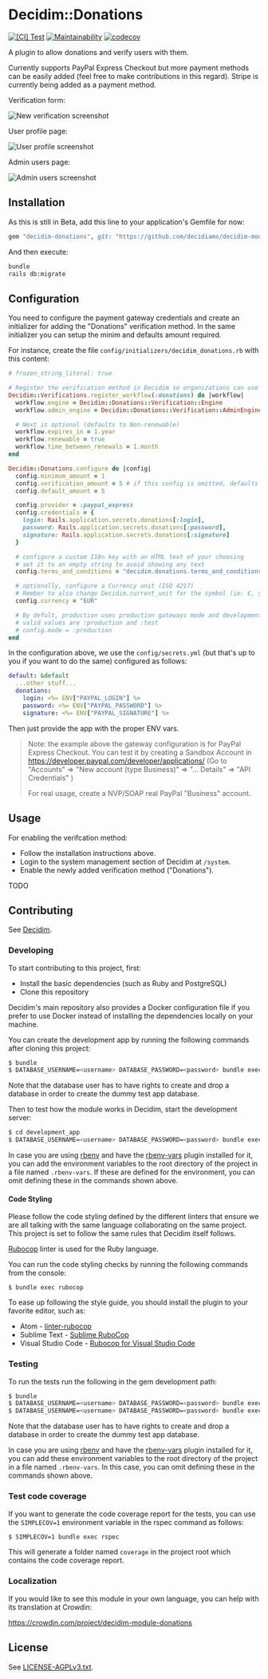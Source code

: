 # Decidim::Donations

[![[CI] Test](https://github.com/decidiamo/decidim-module-donations/actions/workflows/test.yml/badge.svg)](https://github.com/decidiamo/decidim-module-donations/actions/workflows/test.yml)
[![Maintainability](https://api.codeclimate.com/v1/badges/8b477f977d011babf92f/maintainability)](https://codeclimate.com/github/decidiamo/decidim-module-donations/maintainability)
[![codecov](https://codecov.io/gh/decidiamo/decidim-module-donations/branch/main/graph/badge.svg)](https://codecov.io/gh/decidiamo/decidim-module-donations)

A plugin to allow donations and verify users with them. 

Currently supports PayPal Express Checkout but more payment methods can be easily added (feel free to make contributions in this regard). Stripe is currently being added as a payment method.

Verification form:

![New verification screenshot](examples/new_verification.png)

User profile page:

![User profile screenshot](examples/user.png)

Admin users page:

![Admin users screenshot](examples/admin.png)


## Installation

As this is still in Beta, add this line to your application's Gemfile for now:

```ruby
gem "decidim-donations", git: "https://github.com/decidiamo/decidim-module-donations"
```

And then execute:

```bash
bundle
rails db:migrate
```

## Configuration

You need to configure the payment gateway credentials and create an initializer for adding the "Donations" verification method. In the same initializer you can setup the minim and defaults amount required.

For instance, create the file `config/initializers/decidim_donations.rb` with this content:

```ruby
# frozen_string_literal: true

# Register the verification method in Decidim so organizations can use it (remember to activate it in the /system admin panel)
Decidim::Verifications.register_workflow(:donations) do |workflow|
  workflow.engine = Decidim::Donations::Verification::Engine
  workflow.admin_engine = Decidim::Donations::Verification::AdminEngine

  # Next is optional (defaults to Non-renewable)
  workflow.expires_in = 1.year
  workflow.renewable = true
  workflow.time_between_renewals = 1.month
end

Decidim::Donations.configure do |config|
  config.minimum_amount = 1
  config.verification_amount = 5 # if this config is omitted, defaults to minimum_amount
  config.default_amount = 5

  config.provider = :paypal_express
  config.credentials = {
    login: Rails.application.secrets.donations[:login],
    password: Rails.application.secrets.donations[:password],
    signature: Rails.application.secrets.donations[:signature]
  }

  # configure a custom I18n key with an HTML text of your choosing
  # set it to an empty string to avoid showing any text
  config.terms_and_conditions = "decidim.donations.terms_and_conditions"

  # optionally, configure a Currency unit (ISO 4217)
  # Rember to also change Decidim.current_unit for the symbol (ie: €, $, ...)
  config.currency = "EUR"

  # By defult, production uses production gateways mode and development/test the testing mode. You can force otherwise by changing the next configuration
  # valid values are :production and :test
  # config.mode = :production
end
```

In the configuration above, we use the `config/secrets.yml` (but that's up to you if you want to do the same) configured as follows:

```yaml
default: &default
  ...other stuff...
  donations:
    login: <%= ENV["PAYPAL_LOGIN"] %>
    password: <%= ENV["PAYPAL_PASSWORD"] %>
    signature: <%= ENV["PAYPAL_SIGNATURE"] %>

```

Then just provide the app with the proper ENV vars.

> Note: the example above the gateway configuration is for PayPal Express Checkout. You can test it by creating a Sandbox Account in https://developer.paypal.com/developer/applications/ (Go to "Accounts" => "New account (type Business)" => "... Details" => "API Credentials" )
> 
> For real usage, create a NVP/SOAP real PayPal "Business" account.

## Usage

For enabling the verifcation method:

- Follow the installation instructions above.
- Login to the system management section of Decidim at `/system`.
- Enable the newly added verification method ("Donations").

TODO


## Contributing

See [Decidim](https://github.com/decidim/decidim).

### Developing

To start contributing to this project, first:

- Install the basic dependencies (such as Ruby and PostgreSQL)
- Clone this repository

Decidim's main repository also provides a Docker configuration file if you
prefer to use Docker instead of installing the dependencies locally on your
machine.

You can create the development app by running the following commands after
cloning this project:

```bash
$ bundle
$ DATABASE_USERNAME=<username> DATABASE_PASSWORD=<password> bundle exec rake development_app
```

Note that the database user has to have rights to create and drop a database in
order to create the dummy test app database.

Then to test how the module works in Decidim, start the development server:

```bash
$ cd development_app
$ DATABASE_USERNAME=<username> DATABASE_PASSWORD=<password> bundle exec rails s
```

In case you are using [rbenv](https://github.com/rbenv/rbenv) and have the
[rbenv-vars](https://github.com/rbenv/rbenv-vars) plugin installed for it, you
can add the environment variables to the root directory of the project in a file
named `.rbenv-vars`. If these are defined for the environment, you can omit
defining these in the commands shown above.

#### Code Styling

Please follow the code styling defined by the different linters that ensure we
are all talking with the same language collaborating on the same project. This
project is set to follow the same rules that Decidim itself follows.

[Rubocop](https://rubocop.readthedocs.io/) linter is used for the Ruby language.

You can run the code styling checks by running the following commands from the
console:

```
$ bundle exec rubocop
```

To ease up following the style guide, you should install the plugin to your
favorite editor, such as:

- Atom - [linter-rubocop](https://atom.io/packages/linter-rubocop)
- Sublime Text - [Sublime RuboCop](https://github.com/pderichs/sublime_rubocop)
- Visual Studio Code - [Rubocop for Visual Studio Code](https://github.com/misogi/vscode-ruby-rubocop)

### Testing

To run the tests run the following in the gem development path:

```bash
$ bundle
$ DATABASE_USERNAME=<username> DATABASE_PASSWORD=<password> bundle exec rake test_app
$ DATABASE_USERNAME=<username> DATABASE_PASSWORD=<password> bundle exec rspec
```

Note that the database user has to have rights to create and drop a database in
order to create the dummy test app database.

In case you are using [rbenv](https://github.com/rbenv/rbenv) and have the
[rbenv-vars](https://github.com/rbenv/rbenv-vars) plugin installed for it, you
can add these environment variables to the root directory of the project in a
file named `.rbenv-vars`. In this case, you can omit defining these in the
commands shown above.

### Test code coverage

If you want to generate the code coverage report for the tests, you can use
the `SIMPLECOV=1` environment variable in the rspec command as follows:

```bash
$ SIMPLECOV=1 bundle exec rspec
```

This will generate a folder named `coverage` in the project root which contains
the code coverage report.

### Localization

If you would like to see this module in your own language, you can help with its
translation at Crowdin:

https://crowdin.com/project/decidim-module-donations

## License

See [LICENSE-AGPLv3.txt](LICENSE-AGPLv3.txt).
